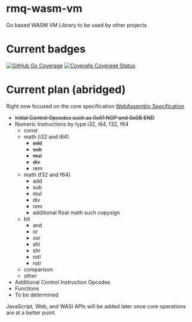 # rmq-wasm-vm
Go based WASM VM Library to be used by other projects

# Current badges
[![GitHub Go Coverage](https://github.com/redmasq/rmq-wasm-vm/actions/workflows/go.yml/badge.svg)](https://github.com/redmasq/rmq-wasm-vm/actions/workflows/go.yml)
[![Coveralls Coverage Status](https://coveralls.io/repos/github/redmasq/rmq-wasm-vm/badge.svg?branch=main)](https://coveralls.io/github/redmasq/rmq-wasm-vm?branch=main)


# Current plan \(abridged\)
Right now focused on the core specification [WebAssembly Specification](https://webassembly.github.io/spec/core/)
* <del>Initial Control Opcodes such as 0x01 NOP and 0x0B END</del>
* Numeric Instructions by type i32, i64, f32, f64
    - const
    - math (i32 and i64)
        + <del>add</del>
        + <del>sub</del>
        + <del>mul</del>
        + <del>div</del>
        + rem
    - math (f32 and f64)
        + add
        + sub
        + mul
        + div
        + rem
        + additional float math such copysign
    - bit
        + and
        + or
        + xor
        + shl
        + shr
        + rotl
        + rotr
    - comparison
    - other
* Additional Control Instruction Opcodes
* Functions
* To be determined

JavaScript, Web, and WASI APIs will be added later once core operations are at a better point.
